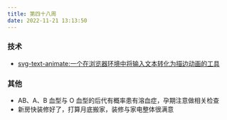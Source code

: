 ```yaml
---
title: 第四十八周
date: 2022-11-21 13:13:50
---
```


### 技术

- [svg-text-animate:一个在浏览器环境中将输入文本转化为描边动画的工具](https://github.com/oubenruing/svg-text-animate)

### 其他

- AB、A、B 血型与 O 血型的后代有概率患有溶血症，孕期注意做相关检查
- 新房快装修好了，打算月底搬家，装修与家电整体很满意
